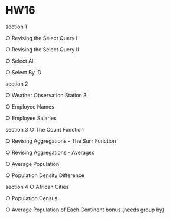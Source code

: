 # HW16

section 1

○ Revising the Select Query I

○ Revising the Select Query II

○ Select All

○ Select By ID


section 2

○ Weather Observation Station 3

○ Employee Names

○ Employee Salaries


section 3
○ The Count Function

○ Revising Aggregations - The Sum Function

○ Revising Aggregations - Averages

○ Average Population

○ Population Density Difference


section 4
○ African Cities

○ Population Census

○ Average Population of Each Continent bonus (needs group by)

